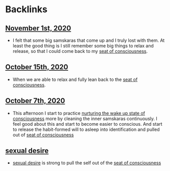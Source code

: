 
# Backlinks
## [November 1st, 2020](<November 1st, 2020.md>)
- I felt that some big samskaras that come up and I truly lost with them. At least the good thing is I still remember some big things to relax and release, so that I could come back to my [seat of consciousness](<seat of consciousness.md>).

## [October 15th, 2020](<October 15th, 2020.md>)
- When we are able to relax and fully lean back to the [seat of consciousness](<seat of consciousness.md>).

## [October 7th, 2020](<October 7th, 2020.md>)
- This afternoon I start to practice [nurturing the wake up state of consciousness](<nurturing the wake up state of consciousness.md>) more by cleaning the inner samskaras continuously. I feel good about this and start to become easier to conscious. And start to release the habit-formed will to asleep into identification and pulled out of [seat of consciousness](<seat of consciousness.md>)

## [sexual desire](<sexual desire.md>)
- [sexual desire](<sexual desire.md>) is strong to pull the self out of the [seat of consciousness](<seat of consciousness.md>)

